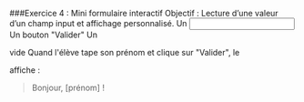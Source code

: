 ###Exercice 4 : Mini formulaire interactif
Objectif : Lecture d’une valeur d’un champ input et affichage personnalisé.
Un <input type="text">
Un bouton "Valider"
Un <p> vide
Quand l'élève tape son prénom et clique sur "Valider", le <p> affiche :
> Bonjour, [prénom] !
